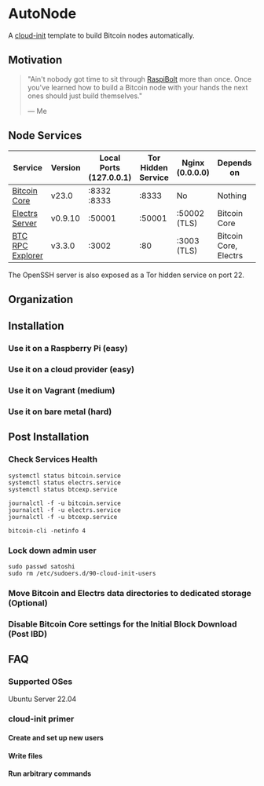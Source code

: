 # AutoNode

A [cloud-init](https://cloud-init.io) template to build Bitcoin nodes automatically.

## Motivation

> "Ain't nobody got time to sit through [RaspiBolt](https://raspibolt.org/) more than once. Once you've learned how to build a Bitcoin node with your hands the next ones should just build themselves."
>
> — Me

## Node Services

| Service            | Version | Local Ports (127.0.0.1) | Tor Hidden Service | Nginx (0.0.0.0) | Depends on            |
|--------------------|---------|-------------------------|--------------------|-----------------|-----------------------|
| [Bitcoin Core]     | v23.0   | :8332 :8333             | :8333              | No              | Nothing               |
| [Electrs Server]   | v0.9.10 | :50001                  | :50001             | :50002 (TLS)    | Bitcoin Core          |
| [BTC RPC Explorer] | v3.3.0  | :3002                   | :80                | :3003 (TLS)     | Bitcoin Core, Electrs |

The OpenSSH server is also exposed as a Tor hidden service on port 22.

## Organization

## Installation

### Use it on a Raspberry Pi (easy)

### Use it on a cloud provider (easy)

### Use it on Vagrant (medium)

### Use it on bare metal (hard)

## Post Installation

### Check Services Health

```shell
systemctl status bitcoin.service
systemctl status electrs.service
systemctl status btcexp.service

journalctl -f -u bitcoin.service
journalctl -f -u electrs.service
journalctl -f -u btcexp.service

bitcoin-cli -netinfo 4
```

### Lock down admin user

```shell
sudo passwd satoshi
sudo rm /etc/sudoers.d/90-cloud-init-users
```

### Move Bitcoin and Electrs data directories to dedicated storage (Optional)

### Disable Bitcoin Core settings for the Initial Block Download (Post IBD)

## FAQ

### Supported OSes

Ubuntu Server 22.04

### cloud-init primer

#### Create and set up new users

#### Write files

#### Run arbitrary commands

[Bitcoin Core]: https://github.com/bitcoin/bitcoin
[Electrs Server]: https://github.com/romanz/electrs
[BTC RPC Explorer]: https://github.com/janoside/btc-rpc-explorer

